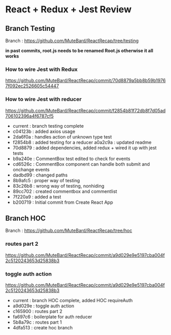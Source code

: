 # React + Redux + Jest Review

## Branch Testing
Branch : https://github.com/MuteBard/ReactRecap/tree/testing

**in past commits, root.js needs to be renamed Root.js otherwise it all works**

### How to wire Jest with Redux
https://github.com/MuteBard/ReactRecap/commit/70d8879a5bb8b59b19767f092ec2526605c54447

### How to wire Jest with reducer
https://github.com/MuteBard/ReactRecap/commit/f2854b81f72db8f7d05ad706102396a4f6787cf5

- current : branch testing complete
- c04123b : added axios usage
- 2da6f0a : handles action of unknown type test
- f2854b8 : added testing for a reducer
a0a2c9a : updated readme
- 70d8879 : added dependencies, added redux + wired it up with jest tests
- b9a240e : CommentBox test edited to check for events
- cd6526c : CommentBox component can handle both submit and onchange events
- dadbd99 : changed paths
- 8b9afc5 : proper way of testing
- 83c26b8 : wrong way of testing, nonhiding
- 89cc702 : created commentbox and commentlist
- 7f220a9 : added a test
- b200719 : Initial commit from Create React App

## Branch HOC
Branch : https://github.com/MuteBard/ReactRecap/tree/hoc

### routes part 2
https://github.com/MuteBard/ReactRecap/commit/a9d029e9e5197cba004f2c5120243653d25838b3

### toggle auth action
https://github.com/MuteBard/ReactRecap/commit/a9d029e9e5197cba004f2c5120243653d25838b3

- current : branch HOC complete, added HOC requireAuth
- a9d029e : toggle auth action
- c165900 : routes part 2
- fa697c6 : boilerplate for auth reducer
- 5b8a79c : routes part 1
- 4dfa513 : create hoc branch

